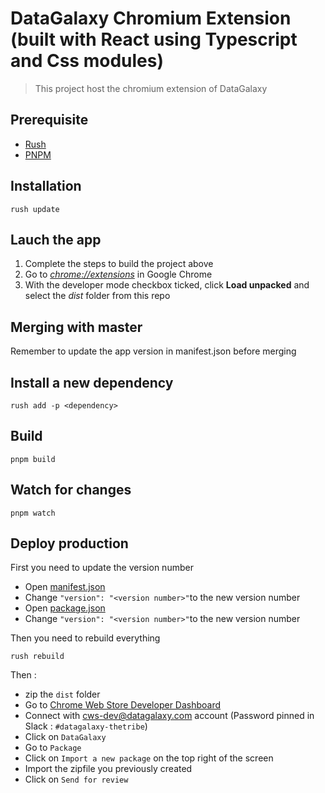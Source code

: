# DataGalaxy Chromium Extension (built with React using Typescript and Css modules)

> This project host the chromium extension of DataGalaxy

## Prerequisite

-   [Rush](https://rushjs.io/)
-   [PNPM](https://pnpm.io/)

## Installation
```
rush update
```

## Lauch the app
1.  Complete the steps to build the project above
2.  Go to [_chrome://extensions_](chrome://extensions) in Google Chrome
3.  With the developer mode checkbox ticked, click **Load unpacked** and select the _dist_ folder from this repo

## Merging with master

Remember to update the app version in manifest.json before merging

## Install a new dependency

```
rush add -p <dependency>
```

## Build

```
pnpm build
```

## Watch for changes

```
pnpm watch
```

## Deploy production

First you need to update the version number

-   Open [manifest.json](./dist/manifest.json)
-   Change `"version": "<version number>"`to the new version number
-   Open [package.json](./package.json)
-   Change `"version": "<version number>"`to the new version number

Then you need to rebuild everything

```
rush rebuild
```

Then :

-   zip the `dist` folder
-   Go to [Chrome Web Store Developer Dashboard](https://chrome.google.com/u/1/webstore/devconsole/484e7c1a-5608-4422-9cc8-32041026e836?hl=fr)
-   Connect with cws-dev@datagalaxy.com account (Password pinned in Slack : `#datagalaxy-thetribe`)
-   Click on `DataGalaxy`
-   Go to `Package`
-   Click on `Import a new package` on the top right of the screen
-   Import the zipfile you previously created
-   Click on `Send for review`


